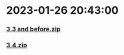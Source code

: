 # 2023-01-26 20:43:00

### [3.3 and before.zip](https://raw.githubusercontent.com/Sam5440/Genshin_Impact_Teleport_Files/main/ManualCollectPoint/SpecialItems/Sacred%20Seal/3.3%20and%20before.zip)

### [3.4.zip](https://raw.githubusercontent.com/Sam5440/Genshin_Impact_Teleport_Files/main/ManualCollectPoint/SpecialItems/Sacred%20Seal/3.4.zip)

